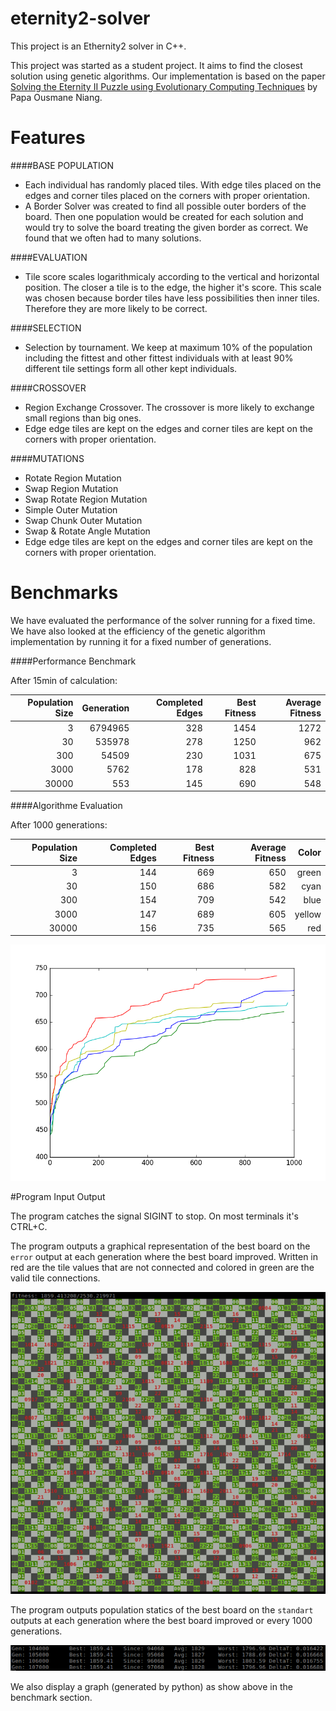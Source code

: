 # eternity2-solver

This project is an Ethernity2 solver in C++.

This project was started as a student project.
It aims to find the closest solution using genetic algorithms.
Our implementation is based on the paper [Solving the Eternity II Puzzle using Evolutionary Computing Techniques](https://github.com/RedLewis/eternity2-solver/raw/master/docs/Solving_the_Eternity_II_Puzzle.pdf) by Papa Ousmane Niang.

# Features

####BASE POPULATION
- Each individual has randomly placed tiles. With edge tiles placed on the edges
and corner tiles placed on the corners with proper orientation.
- A Border Solver was created to find all possible outer borders of the board.
Then one population would be created for each solution and would try to solve
the board treating the given border as correct. We found that we often had to many
solutions.

####EVALUATION
- Tile score scales logarithmicaly according to the vertical and horizontal position.
The closer a tile is to the edge, the higher it's score. This scale was chosen because
border tiles have less possibilities then inner tiles. Therefore they are
more likely to be correct.

####SELECTION
- Selection by tournament. We keep at maximum 10% of the population including the fittest
and other fittest individuals with at least 90% different tile settings form all
other kept individuals.

####CROSSOVER
- Region Exchange Crossover. The crossover is more likely to exchange small regions than big ones.
- Edge edge tiles are kept on the edges and corner tiles are kept on the corners with proper orientation.

####MUTATIONS
- Rotate Region Mutation
- Swap Region Mutation
- Swap Rotate Region Mutation
- Simple Outer Mutation
- Swap Chunk Outer Mutation
- Swap & Rotate Angle Mutation
- Edge edge tiles are kept on the edges and corner tiles are kept on the corners with proper orientation.

# Benchmarks

We have evaluated the performance of the solver running for a fixed time.
We have also looked at the efficiency of the genetic algorithm implementation by
running it for a fixed number of generations.

####Performance Benchmark

After 15min of calculation:

| Population Size | Generation | Completed Edges | Best Fitness | Average Fitness |
|----------------:|-----------:| ---------------:|-------------:|----------------:|
|               3 |    6794965 |             328 |         1454 |            1272 |
|              30 |     535978 |             278 |         1250 |             962 |
|             300 |      54509 |             230 |         1031 |             675 |
|            3000 |       5762 |             178 |          828 |             531 |
|           30000 |        553 |             145 |          690 |             548 |

####Algorithme Evaluation

After 1000 generations:

| Population Size | Completed Edges | Best Fitness| Average Fitness |  Color |
|----------------:|----------------:|------------:|----------------:|-------:|
|               3 |             144 |         669 |             650 |  green |
|              30 |             150 |         686 |             582 |   cyan |
|             300 |             154 |         709 |             542 |   blue |
|            3000 |             147 |         689 |             605 | yellow |
|           30000 |             156 |         735 |             565 |    red |

![graph](https://github.com/RedLewis/eternity2-solver/raw/master/docs/figure_1-1.png)

#Program Input Output

The program catches the signal SIGINT to stop. On most terminals it's CTRL+C.

The program outputs a graphical representation of the best board on the `error` output at each generation where the best board improved. Written in red are the tile values that are not connected and colored in green are the valid tile connections.

![best-raw](https://github.com/RedLewis/eternity2-solver/raw/master/docs/best-board.png)

The program outputs population statics of the best board on the `standart` outputs at each generation where the best board improved or every 1000 generations.

![debug](https://github.com/RedLewis/eternity2-solver/raw/master/docs/debug.png)

We also display a graph (generated by python) as show above in the benchmark section.

